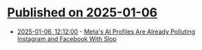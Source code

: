 # [Published on 2025-01-06](index.md)

* [2025-01-06, 12:12:00](https://soylentnews.org/article.pl?sid=25/01/05/1821250&from=rss) - [Meta's AI Profiles Are Already Polluting Instagram and Facebook With Slop](https://soylentnews.org/article.pl?sid=25/01/05/1821250&from=rss)
